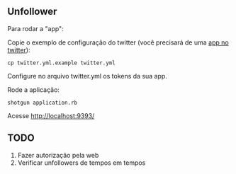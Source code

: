 Unfollower
----------

Para rodar a "app":

Copie o exemplo de configuração do twitter (você precisará de uma [app no twitter](http://dev.twitter.com/apps)):

    cp twitter.yml.example twitter.yml

Configure no arquivo twitter.yml os tokens da sua app.

Rode a aplicação:

    shotgun application.rb

Acesse [http://localhost:9393/](http://localhost:9393/)

TODO
----

1. Fazer autorização pela web
2. Verificar unfollowers de tempos em tempos